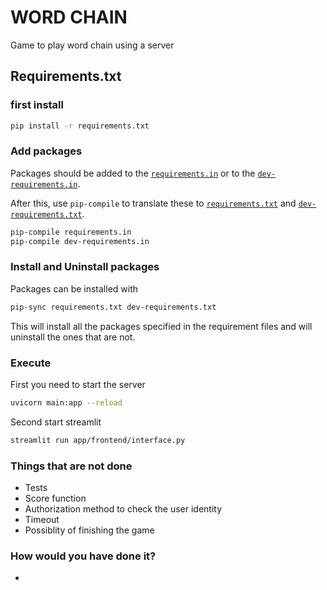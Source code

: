 # WORD CHAIN

Game to play word chain using a server

## Requirements.txt

### first install

```bash
pip install -r requirements.txt
```

### Add packages

Packages should be added to the [`requirements.in`](requirements.in) or to the [`dev-requirements.in`](dev-requirements.in).

After this, use `pip-compile` to translate these to [`requirements.txt`](requirements.txt) and [`dev-requirements.txt`](dev-requirements.txt).

```bash
pip-compile requirements.in
pip-compile dev-requirements.in
```

### Install and Uninstall packages

Packages can be installed with

```bash
pip-sync requirements.txt dev-requirements.txt
```

This will install all the packages specified in the requirement files and will uninstall the ones that are not.


### Execute

First you need to start the server
```bash
uvicorn main:app --reload
```

Second start streamlit
```bash
streamlit run app/frontend/interface.py
```

### Things that are not done
- Tests
- Score function
- Authorization method to check the user identity
- Timeout
- Possiblity of finishing the game

### How would you have done it?
- 


